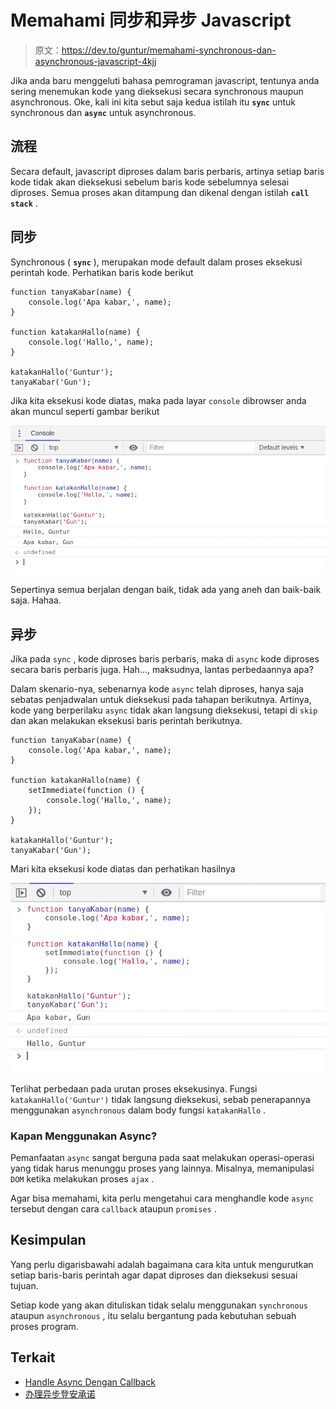 # Memahami 同步和异步 Javascript

> 原文：<https://dev.to/guntur/memahami-synchronous-dan-asynchronous-javascript-4kjj>

Jika anda baru menggeluti bahasa pemrograman javascript, tentunya anda sering menemukan kode yang dieksekusi secara synchronous maupun asynchronous. Oke, kali ini kita sebut saja kedua istilah itu **`sync`** untuk synchronous dan **`async`** untuk asynchronous.

## 流程

Secara default, javascript diproses dalam baris perbaris, artinya setiap baris kode tidak akan dieksekusi sebelum baris kode sebelumnya selesai diproses. Semua proses akan ditampung dan dikenal dengan istilah **`call stack`** .

## 同步

Synchronous ( **`sync`** ), merupakan mode default dalam proses eksekusi perintah kode. Perhatikan baris kode berikut

```
function tanyaKabar(name) {
    console.log('Apa kabar,', name);
}

function katakanHallo(name) {
    console.log('Hallo,', name);
}

katakanHallo('Guntur');
tanyaKabar('Gun'); 
```

Jika kita eksekusi kode diatas, maka pada layar `console` dibrowser anda akan muncul seperti gambar berikut

[![console-sync](img/3f75d06b3f3be790fc209f59c4960cd8.png)](https://res.cloudinary.com/practicaldev/image/fetch/s--xUadmpy8--/c_limit%2Cf_auto%2Cfl_progressive%2Cq_auto%2Cw_880/https://user-images.githubusercontent.com/11140873/56920321-1befbb00-6aed-11e9-8ca0-8aa42bfd4919.png)

Sepertinya semua berjalan dengan baik, tidak ada yang aneh dan baik-baik saja. Hahaa.

## 异步

Jika pada `sync` , kode diproses baris perbaris, maka di `async` kode diproses secara baris perbaris juga. Hah..., maksudnya, lantas perbedaannya apa?

Dalam skenario-nya, sebenarnya kode `async` telah diproses, hanya saja sebatas penjadwalan untuk dieksekusi pada tahapan berikutnya. Artinya, kode yang berperilaku `async` tidak akan langsung dieksekusi, tetapi di `skip` dan akan melakukan eksekusi baris perintah berikutnya.

```
function tanyaKabar(name) {
    console.log('Apa kabar,', name);
}

function katakanHallo(name) {
    setImmediate(function () {
        console.log('Hallo,', name);
    });
}

katakanHallo('Guntur');
tanyaKabar('Gun'); 
```

Mari kita eksekusi kode diatas dan perhatikan hasilnya

[![console-async](img/d7073a439e9753d3ef0c64ced30b8908.png)](https://res.cloudinary.com/practicaldev/image/fetch/s--8s2HkTMF--/c_limit%2Cf_auto%2Cfl_progressive%2Cq_auto%2Cw_880/https://user-images.githubusercontent.com/11140873/56920320-1b572480-6aed-11e9-90f5-f9bfd1e501f1.png)

Terlihat perbedaan pada urutan proses eksekusinya. Fungsi `katakanHallo('Guntur')` tidak langsung dieksekusi, sebab penerapannya menggunakan `asynchronous` dalam body fungsi `katakanHallo` .

### Kapan Menggunakan Async?

Pemanfaatan `async` sangat berguna pada saat melakukan operasi-operasi yang tidak harus menunggu proses yang lainnya. Misalnya, memanipulasi `DOM` ketika melakukan proses `ajax` .

Agar bisa memahami, kita perlu mengetahui cara menghandle kode `async` tersebut dengan cara `callback` ataupun `promises` .

## Kesimpulan

Yang perlu digarisbawahi adalah bagaimana cara kita untuk mengurutkan setiap baris-baris perintah agar dapat diproses dan dieksekusi sesuai tujuan.

Setiap kode yang akan dituliskan tidak selalu menggunakan `synchronous` ataupun `asynchronous` , itu selalu bergantung pada kebutuhan sebuah proses program.

## Terkait

*   [Handle Async Dengan Callback](https://dev.to/guntur/handle-async-callback-javascript-2458)
*   [办理异步登安承诺](https://dev.to/guntur/handle-async-promises-javascript-7ck)